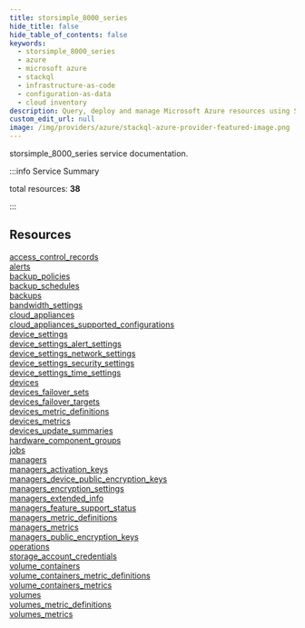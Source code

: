 ```yaml
---
title: storsimple_8000_series
hide_title: false
hide_table_of_contents: false
keywords:
  - storsimple_8000_series
  - azure
  - microsoft azure
  - stackql
  - infrastructure-as-code
  - configuration-as-data
  - cloud inventory
description: Query, deploy and manage Microsoft Azure resources using SQL
custom_edit_url: null
image: /img/providers/azure/stackql-azure-provider-featured-image.png
---
```


storsimple_8000_series service documentation.

:::info Service Summary

<div class="row">
<div class="providerDocColumn">
<span>total resources:&nbsp;<b>38</b></span><br />
</div>
</div>

:::

## Resources
<div class="row">
<div class="providerDocColumn">
<a href="/providers/azure_extras/storsimple_8000_series/access_control_records/">access_control_records</a><br />
<a href="/providers/azure_extras/storsimple_8000_series/alerts/">alerts</a><br />
<a href="/providers/azure_extras/storsimple_8000_series/backup_policies/">backup_policies</a><br />
<a href="/providers/azure_extras/storsimple_8000_series/backup_schedules/">backup_schedules</a><br />
<a href="/providers/azure_extras/storsimple_8000_series/backups/">backups</a><br />
<a href="/providers/azure_extras/storsimple_8000_series/bandwidth_settings/">bandwidth_settings</a><br />
<a href="/providers/azure_extras/storsimple_8000_series/cloud_appliances/">cloud_appliances</a><br />
<a href="/providers/azure_extras/storsimple_8000_series/cloud_appliances_supported_configurations/">cloud_appliances_supported_configurations</a><br />
<a href="/providers/azure_extras/storsimple_8000_series/device_settings/">device_settings</a><br />
<a href="/providers/azure_extras/storsimple_8000_series/device_settings_alert_settings/">device_settings_alert_settings</a><br />
<a href="/providers/azure_extras/storsimple_8000_series/device_settings_network_settings/">device_settings_network_settings</a><br />
<a href="/providers/azure_extras/storsimple_8000_series/device_settings_security_settings/">device_settings_security_settings</a><br />
<a href="/providers/azure_extras/storsimple_8000_series/device_settings_time_settings/">device_settings_time_settings</a><br />
<a href="/providers/azure_extras/storsimple_8000_series/devices/">devices</a><br />
<a href="/providers/azure_extras/storsimple_8000_series/devices_failover_sets/">devices_failover_sets</a><br />
<a href="/providers/azure_extras/storsimple_8000_series/devices_failover_targets/">devices_failover_targets</a><br />
<a href="/providers/azure_extras/storsimple_8000_series/devices_metric_definitions/">devices_metric_definitions</a><br />
<a href="/providers/azure_extras/storsimple_8000_series/devices_metrics/">devices_metrics</a><br />
<a href="/providers/azure_extras/storsimple_8000_series/devices_update_summaries/">devices_update_summaries</a>
</div>
<div class="providerDocColumn">
<a href="/providers/azure_extras/storsimple_8000_series/hardware_component_groups/">hardware_component_groups</a><br />
<a href="/providers/azure_extras/storsimple_8000_series/jobs/">jobs</a><br />
<a href="/providers/azure_extras/storsimple_8000_series/managers/">managers</a><br />
<a href="/providers/azure_extras/storsimple_8000_series/managers_activation_keys/">managers_activation_keys</a><br />
<a href="/providers/azure_extras/storsimple_8000_series/managers_device_public_encryption_keys/">managers_device_public_encryption_keys</a><br />
<a href="/providers/azure_extras/storsimple_8000_series/managers_encryption_settings/">managers_encryption_settings</a><br />
<a href="/providers/azure_extras/storsimple_8000_series/managers_extended_info/">managers_extended_info</a><br />
<a href="/providers/azure_extras/storsimple_8000_series/managers_feature_support_status/">managers_feature_support_status</a><br />
<a href="/providers/azure_extras/storsimple_8000_series/managers_metric_definitions/">managers_metric_definitions</a><br />
<a href="/providers/azure_extras/storsimple_8000_series/managers_metrics/">managers_metrics</a><br />
<a href="/providers/azure_extras/storsimple_8000_series/managers_public_encryption_keys/">managers_public_encryption_keys</a><br />
<a href="/providers/azure_extras/storsimple_8000_series/operations/">operations</a><br />
<a href="/providers/azure_extras/storsimple_8000_series/storage_account_credentials/">storage_account_credentials</a><br />
<a href="/providers/azure_extras/storsimple_8000_series/volume_containers/">volume_containers</a><br />
<a href="/providers/azure_extras/storsimple_8000_series/volume_containers_metric_definitions/">volume_containers_metric_definitions</a><br />
<a href="/providers/azure_extras/storsimple_8000_series/volume_containers_metrics/">volume_containers_metrics</a><br />
<a href="/providers/azure_extras/storsimple_8000_series/volumes/">volumes</a><br />
<a href="/providers/azure_extras/storsimple_8000_series/volumes_metric_definitions/">volumes_metric_definitions</a><br />
<a href="/providers/azure_extras/storsimple_8000_series/volumes_metrics/">volumes_metrics</a>
</div>
</div>